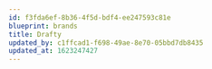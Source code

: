 ```yaml
---
id: f3fda6ef-8b36-4f5d-bdf4-ee247593c81e
blueprint: brands
title: Drafty
updated_by: c1ffcad1-f698-49ae-8e70-05bbd7db8435
updated_at: 1623247427
---
```

